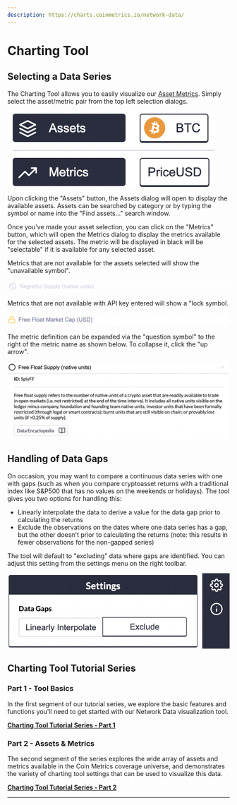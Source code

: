 ```yaml
---
description: https://charts.coinmetrics.io/network-data/
---
```


# Charting Tool

## Selecting a Data Series

The Charting Tool allows you to easily visualize our [Asset Metrics](../../../asset-metrics/asset-metrics-overview.md).  Simply select the asset/metric pair from the top left selection dialogs. &#x20;

![](<../../../.gitbook/assets/Screen Shot 2020-12-30 at 1.13.48 PM.png>)

Upon clicking the "Assets" button, the Assets dialog will open to display the available assets.  Assets can be searched by category or by typing the symbol or name into the "Find assets..." search window.&#x20;

Once you've made your asset selection, you can click on the "Metrics" button, which will open the Metrics dialog to display the metrics available for the selected assets.  The metric will be displayed in black will be "selectable" if it is available for any selected asset. &#x20;

Metrics that are not available for the assets selected will show the "unavailable symbol".

![](<../../../.gitbook/assets/Screen Shot 2021-03-09 at 8.52.33 PM.png>)

Metrics that are not available with API key entered will show a "lock symbol.

![](<../../../.gitbook/assets/Screen Shot 2021-03-09 at 8.54.58 PM.png>)

The metric definition can be expanded via the "question symbol" to the right of the metric name as shown below.  To collapse it, click the "up arrow".

![](<../../../.gitbook/assets/Screen Shot 2021-03-09 at 8.57.53 PM.png>)

## Handling of Data Gaps

On occasion, you may want to compare a continuous data series with one with gaps (such as when you compare cryptoasset returns with a traditional index like S\&P500 that has no values on the weekends or holidays).  The tool gives you two options for handling this:

* Linearly interpolate the data to derive a value for the data gap prior to calculating the returns
* Exclude the observations on the dates where one data series has a gap, but the other doesn't prior to calculating the returns (note:  this results in fewer observations for the non-gapped series)

The tool will default to "excluding" data where gaps are identified.  You can adjust this setting from the settings menu on the right toolbar.

![Click on the "gear" to find the settings for Data Gaps](<../../../.gitbook/assets/Screen Shot 2020-12-19 at 4.48.10 PM.png>)

## **Charting Tool Tutorial Series**

### **Part 1 - Tool Basics**

In the first segment of our tutorial series, we explore the basic features and functions you'll need to get started with our Network Data visualization tool.

****[**Charting Tool Tutorial Series - Part 1**](https://5264302.fs1.hubspotusercontent-na1.net/hubfs/5264302/Charting%20Tool%20Demo%20\(Part%201\)%20-%20Tool%20Basics.mp4)****

### **Part 2 - Assets & Metrics**

The second segment of the series explores the wide array of assets and metrics available in the Coin Metrics coverage universe, and demonstrates the variety of charting tool settings that can be used to visualize this data.

****[**Charting Tool Tutorial Series - Part 2**](https://5264302.fs1.hubspotusercontent-na1.net/hubfs/5264302/Charting%20Tool%20Demo%20\(Part%202\)%20-%20Assets%20&%20Metrics.mp4)****

****
